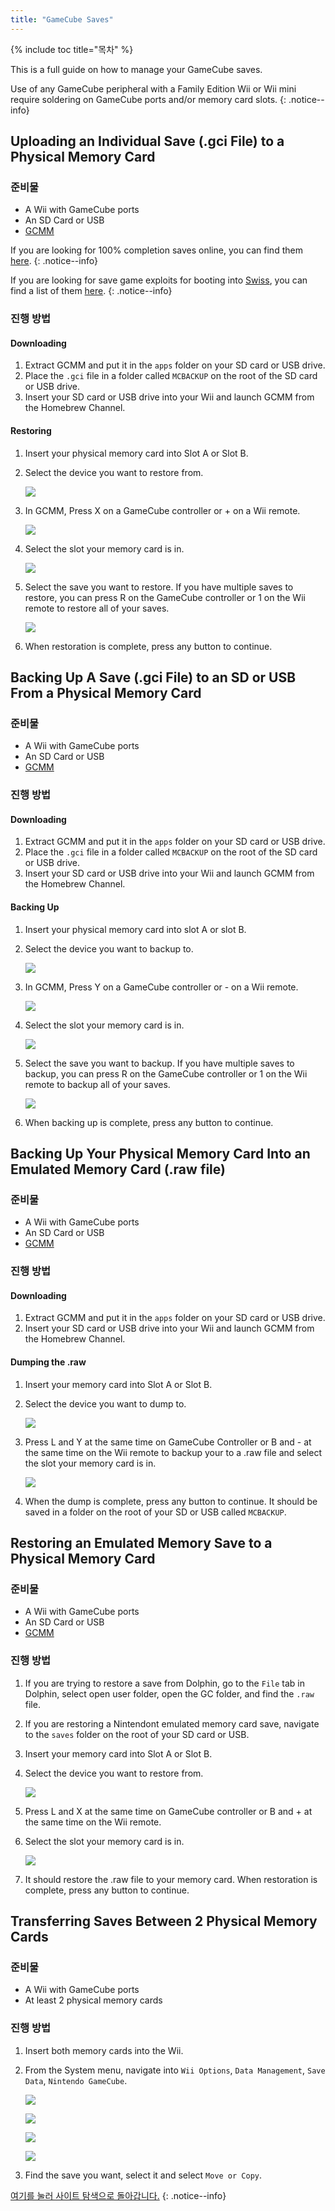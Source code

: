 ```yaml
---
title: "GameCube Saves"
---
```


{% include toc title="목차" %}

This is a full guide on how to manage your GameCube saves.

Use of any GameCube peripheral with a Family Edition Wii or Wii mini require soldering on GameCube ports and/or memory card slots.
{: .notice--info}

## Uploading an Individual Save (.gci File) to a Physical Memory Card

### 준비물

* A Wii with GameCube ports
* An SD Card or USB
* [GCMM](https://oscwii.org/library/app/gcmm)

If you are looking for 100% completion saves online, you can find them [here](https://gamefaqs.gamespot.com/).
{: .notice--info}

If you are looking for save game exploits for booting into [Swiss](https://github.com/emukidid/swiss-gc/releases), you can find a list of them [here](https://www.gc-forever.com/wiki/index.php?title=Booting_homebrew#Game_Save_Exploits).
{: .notice--info}

### 진행 방법

#### Downloading

1. Extract GCMM and put it in the `apps` folder on your SD card or USB drive.
1. Place the `.gci` file in a folder called `MCBACKUP` on the root of the SD card or USB drive.
1. Insert your SD card or USB drive into your Wii and launch GCMM from the Homebrew Channel.

#### Restoring

1. Insert your physical memory card into Slot A or Slot B.
1. Select the device you want to restore from.

    ![](/images/homebrew/gcsaves/gcmm-select-device.jpg)

1. In GCMM, Press X on a GameCube controller or + on a Wii remote.

    ![](/images/homebrew/gcsaves/gcmm-menu.jpg)

1. Select the slot your memory card is in.

    ![](/images/homebrew/gcsaves/gcmm-mem-select.jpg)

1. Select the save you want to restore. If you have multiple saves to restore, you can press R on the GameCube controller or 1 on the Wii remote to restore all of your saves.

    ![](/images/homebrew/gcsaves/gcmm-select-save.jpg)

1. When restoration is complete, press any button to continue.

## Backing Up A Save (.gci File) to an SD or USB From a Physical Memory Card

### 준비물

* A Wii with GameCube ports
* An SD Card or USB
* [GCMM](https://oscwii.org/library/app/gcmm)

### 진행 방법

#### Downloading

1. Extract GCMM and put it in the `apps` folder on your SD card or USB drive.
1. Place the `.gci` file in a folder called `MCBACKUP` on the root of the SD card or USB drive.
1. Insert your SD card or USB drive into your Wii and launch GCMM from the Homebrew Channel.

#### Backing Up

1. Insert your physical memory card into slot A or slot B.
1. Select the device you want to backup to.

    ![](/images/homebrew/gcsaves/gcmm-select-device.jpg)

1. In GCMM, Press Y on a GameCube controller or - on a Wii remote.

    ![](/images/homebrew/gcsaves/gcmm-menu.jpg)

1. Select the slot your memory card is in.

    ![](/images/homebrew/gcsaves/gcmm-mem-select.jpg)

1. Select the save you want to backup. If you have multiple saves to backup, you can press R on the GameCube controller or 1 on the Wii remote to backup all of your saves.

    ![](/images/homebrew/gcsaves/gcmm-select-save.jpg)

1. When backing up is complete, press any button to continue.

## Backing Up Your Physical Memory Card Into an Emulated Memory Card (.raw file)

### 준비물

* A Wii with GameCube ports
* An SD Card or USB
* [GCMM](https://oscwii.org/library/app/gcmm)

### 진행 방법

#### Downloading

1. Extract GCMM and put it in the `apps` folder on your SD card or USB drive.
1. Insert your SD card or USB drive into your Wii and launch GCMM from the Homebrew Channel.

#### Dumping the .raw

1. Insert your memory card into Slot A or Slot B.
1. Select the device you want to dump to.

    ![](/images/homebrew/gcsaves/gcmm-select-device.jpg)

1. Press L and Y at the same time on GameCube Controller or B and - at the same time on the Wii remote to backup your to a .raw file and select the slot your memory card is in.

    ![](/images/homebrew/gcsaves/gcmm-mem-select.jpg)

1. When the dump is complete, press any button to continue. It should be saved in a folder on the root of your SD or USB called `MCBACKUP`.

## Restoring an Emulated Memory Save to a Physical Memory Card

### 준비물

* A Wii with GameCube ports
* An SD Card or USB
* [GCMM](https://oscwii.org/library/app/gcmm)

### 진행 방법

1. If you are trying to restore a save from Dolphin, go to the `File` tab in Dolphin, select open user folder, open the GC folder, and find the `.raw` file.
1. If you are restoring a Nintendont emulated memory card save, navigate to the `saves` folder on the root of your SD card or USB.
1. Insert your memory card into Slot A or Slot B.
1. Select the device you want to restore from.

    ![](/images/homebrew/gcsaves/gcmm-select-device.jpg)

1. Press L and X at the same time on GameCube controller or B and + at the same time on the Wii remote.
1. Select the slot your memory card is in.

    ![](/images/homebrew/gcsaves/gcmm-mem-select.jpg)

1. It should restore the .raw file to your memory card. When restoration is complete, press any button to continue.

## Transferring Saves Between 2 Physical Memory Cards

### 준비물

* A Wii with GameCube ports
* At least 2 physical memory cards

### 진행 방법

1. Insert both memory cards into the Wii.
1. From the System menu, navigate into `Wii Options`, `Data Management`, `Save Data`, `Nintendo GameCube`.

    ![](/images/homebrew/gcsaves/sysmenu.jpg) <br>

    ![](/images/homebrew/gcsaves/settings.jpg) <br>

    ![](/images/homebrew/gcsaves/data-management.jpg) <br>

    ![](/images/homebrew/gcsaves/save-data.jpg)

1. Find the save you want, select it and select `Move or Copy`.

[여기를 눌러 사이트 탐색으로 돌아갑니다.](site-navigation)
{: .notice--info}
